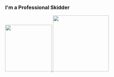 ### I'm a Professional Skidder

<div>
  <a href="https://youtu.be/dQw4w9WgXcQ">
  <img height="150em" src="https://github-readme-stats.vercel.app/api/top-langs/?username=SeokHyun08&layout=compact&langs_count=7&theme=dracula"/>
  <img height="180em" src="https://github-readme-stats.vercel.app/api?username=SeokHyun08&show_icons=true&count_private=true&theme=radical&locale=kr"/>
</div>
